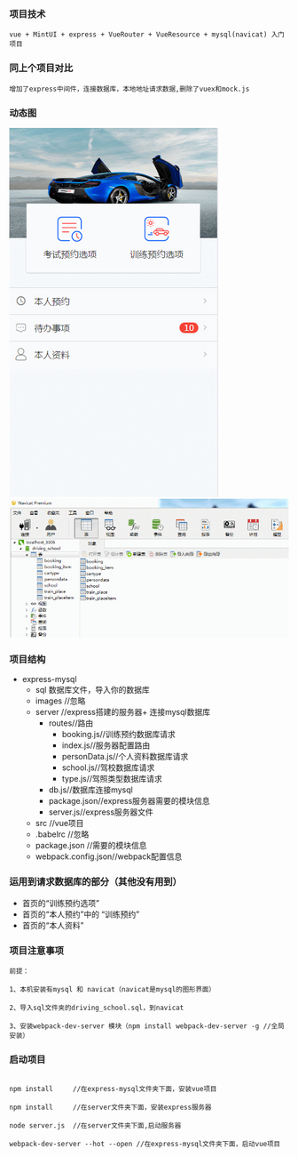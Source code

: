 ### 项目技术
    vue + MintUI + express + VueRouter + VueResource + mysql(navicat) 入门项目

### 同上个项目对比
    增加了express中间件，连接数据库，本地地址请求数据,删除了vuex和mock.js
### 动态图
![image](https://github.com/Summer-Lin/driving-booking2/blob/master/images/driving.gif)
![image](https://github.com/Summer-Lin/driving-booking2/blob/master/images/sql.gif)

### 项目结构
- express-mysql
    - sql 数据库文件，导入你的数据库 
    - images    //忽略
    - server    //express搭建的服务器+ 连接mysql数据库
        - routes//路由
            - booking.js//训练预约数据库请求
            - index.js//服务器配置路由
            - personData.js//个人资料数据库请求
            - school.js//驾校数据库请求
            - type.js//驾照类型数据库请求
        - db.js//数据库连接mysql
        - package.json//express服务器需要的模块信息
        - server.js//express服务器文件
    - src       //vue项目
    - .babelrc  //忽略
    - package.json //需要的模块信息
    - webpack.config.json//webpack配置信息
    
### 运用到请求数据库的部分（其他没有用到）
- 首页的“训练预约选项”
- 首页的“本人预约”中的 “训练预约”
- 首页的“本人资料”

### 项目注意事项

```
前提：

1、本机安装有mysql 和 navicat（navicat是mysql的图形界面）

2、导入sql文件夹的driving_school.sql，到navicat

3、安装webpack-dev-server 模块（npm install webpack-dev-server -g //全局安装）

```


### 启动项目

```

npm install     //在express-mysql文件夹下面，安装vue项目

npm install     //在server文件夹下面，安装express服务器

node server.js  //在server文件夹下面,启动服务器

webpack-dev-server --hot --open //在express-mysql文件夹下面，启动vue项目


```


